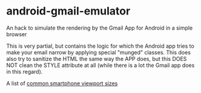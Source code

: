 # android-gmail-emulator
An hack to simulate the rendering by the Gmail App for Android in a simple browser

This is very partial, but contains the logic for which the Android app tries to make your email narrow by applying special "munged" classes.
This does also try to sanitize the HTML the same way the APP does, but this DOES NOT clean the STYLE attribute at all (while there is a lot the Gmail app does in this regard).

A list of [common smartphone viewport sizes](http://mydevice.io/devices/)
